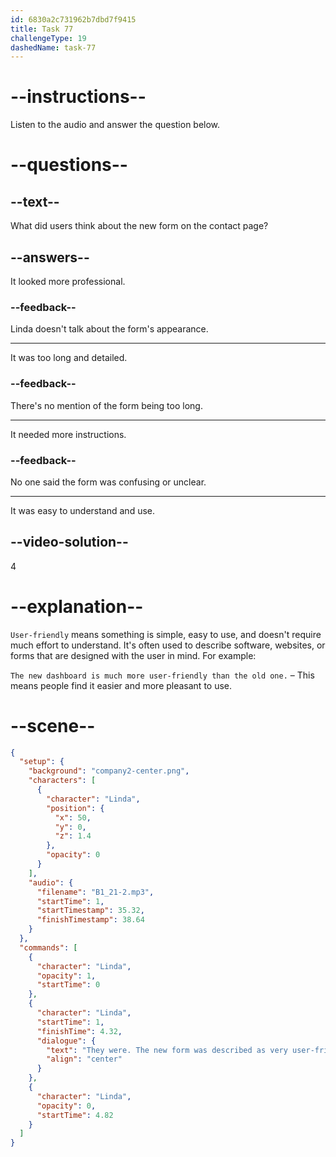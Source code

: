 ```yaml
---
id: 6830a2c731962b7dbd7f9415
title: Task 77
challengeType: 19
dashedName: task-77
---
```


<!-- (Audio) Linda: They were. The new form was described as very user-friendly. -->

# --instructions--

Listen to the audio and answer the question below.

# --questions--

## --text--

What did users think about the new form on the contact page?

## --answers--

It looked more professional.

### --feedback--

Linda doesn't talk about the form's appearance.

---

It was too long and detailed.

### --feedback--

There's no mention of the form being too long.

---

It needed more instructions.

### --feedback--

No one said the form was confusing or unclear.

---

It was easy to understand and use.

## --video-solution--

4

# --explanation--

`User-friendly` means something is simple, easy to use, and doesn't require much effort to understand. It's often used to describe software, websites, or forms that are designed with the user in mind. For example:

`The new dashboard is much more user-friendly than the old one.` – This means people find it easier and more pleasant to use.

# --scene--

```json
{
  "setup": {
    "background": "company2-center.png",
    "characters": [
      {
        "character": "Linda",
        "position": {
          "x": 50,
          "y": 0,
          "z": 1.4
        },
        "opacity": 0
      }
    ],
    "audio": {
      "filename": "B1_21-2.mp3",
      "startTime": 1,
      "startTimestamp": 35.32,
      "finishTimestamp": 38.64
    }
  },
  "commands": [
    {
      "character": "Linda",
      "opacity": 1,
      "startTime": 0
    },
    {
      "character": "Linda",
      "startTime": 1,
      "finishTime": 4.32,
      "dialogue": {
        "text": "They were. The new form was described as very user-friendly.",
        "align": "center"
      }
    },
    {
      "character": "Linda",
      "opacity": 0,
      "startTime": 4.82
    }
  ]
}
```
